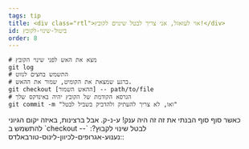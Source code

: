 ```yaml
---
tags: tip
title: <div class="rtl">אוי לעזאזל, אני צריך לבטל שינוים לקובץ!</div>
id: ביטול-שינוי-לקובץ
order: 8
---
```


```git
# מצא את האש לפני שינוי הקובץ
git log
# התשמש בחצים לנווט
# ברגע שמצאת את הקומיט, שמור את ההאש.
git checkout [ההאש השמור] -- path/to/file
# הגרסא הקודמת של הקובץ יהיה באינדקס שלך
git commit -m "ואו, לא צריך להעתיק ולהדביק בשביל לבטל"
```
<div class="rtl">
כאשר סוף סוף הבנתי את זה זה היה ענק! ע-נ-ק.
אבל ברצינות, באיזה יקום הגיוני להתשמש ב
`checkout --`
:לבטל שינוי לקבוץ? :נענוע-אגרופים-לכיוון-לינוס-טורבאלדס:
</div>